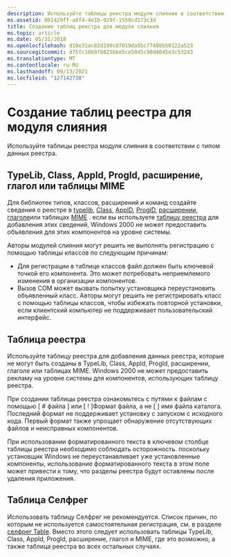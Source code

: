 ```yaml
---
description: Используйте таблицы реестра модуля слияния в соответствии с типом данных реестра.
ms.assetid: 091429ff-a8f4-4e1b-929f-1559cd173c3d
title: Создание таблиц реестра для модуля слияния
ms.topic: article
ms.date: 05/31/2018
ms.openlocfilehash: d10e31ac82d190c87019da5bc77408b58122a523
ms.sourcegitcommit: d75fc10b9f0825bbe5ce5045c90d4045e3c53243
ms.translationtype: MT
ms.contentlocale: ru-RU
ms.lasthandoff: 09/13/2021
ms.locfileid: "127142738"
---
```

# <a name="authoring-merge-module-registry-tables"></a>Создание таблиц реестра для модуля слияния

Используйте таблицы реестра модуля слияния в соответствии с типом данных реестра.

## <a name="typelib-class-appid-progid-extension-verb-or-mime-tables"></a>TypeLib, Class, AppId, ProgId, расширение, глагол или таблицы MIME

Для библиотек типов, классов, расширений и команд создайте сведения о реестре в [typelib](typelib-table.md), [Class](class-table.md), [AppID](appid-table.md), [ProgID](progid-table.md), [расширении](extension-table.md), [глаголе](verb-table.md)или таблицах [MIME](mime-table.md) . если вы используете [таблицу реестра](registry-table.md) для добавления этих сведений, Windows 2000 не может предоставить объявления для этих компонентов на уровне системы.

Авторы модулей слияния могут решить не выполнять регистрацию с помощью таблицы классов по следующим причинам:

-   Для регистрации в таблице классов файл должен быть ключевой точкой его компонента. Это может потребовать неприемлемого изменения в организации компонентов.
-   Вызов COM может вызвать попытку установщика переустановить объявленный класс. Авторы могут решить не регистрировать класс с помощью таблицы классов, чтобы избежать повторной установки, если клиентский компьютер не поддерживает пользовательский интерфейс.

## <a name="registry-table"></a>Таблица реестра

Используйте таблицу реестра для добавления данных реестра, которые не могут быть созданы в TypeLib, Class, AppId, ProgId, расширении, глаголе или таблицах MIME. Windows 2000 не может предоставить рекламу на уровне системы для компонентов, использующих таблицу реестра.

При создании таблицы реестра ознакомьтесь с путями к файлам с помощью \[ \# файла \] или \[ ! \]Формат файла, а не \[ \] имя файла каталога. Последний формат не поддерживает установку с запуском с исходного кода. Первый формат также упрощает обнаружение отсутствующих файлов и неисправных компонентов.

При использовании форматированного текста в ключевом столбце таблицы реестра необходимо соблюдать осторожность. поскольку установщик Windows не переустанавливает уже установленные компоненты, использование форматированного текста в этом поле может привести к тому, что разделы реестра будут оставлены после удаления приложения.

## <a name="selfreg-table"></a>Таблица Селфрег

Использовать таблицу Селфрег не рекомендуется. Список причин, по которым не используется самостоятельная регистрация, см. в разделе [селфрег Table](selfreg-table.md). Вместо этого следует использовать таблицы TypeLib, Class, AppId, ProgId, расширение, глагол и MIME, где это возможно, а также таблица реестра во всех остальных случаях.

 

 



